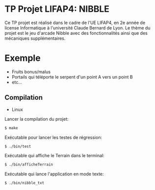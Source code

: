 # TP Projet LIFAP4: NIBBLE
Ce TP projet est réalisé dans le cadre de l'UE LIFAP4, en 2e année de license Informatique à l'université Claude Bernard de Lyon.
Le thème du projet est le jeu d'arcade Nibble avec des fonctionnalités ainsi que des mécaniques supplémentaires.

# Exemple 
- Fruits bonus/malus 
- Portails qui téléporte le serpent d'un point A vers un point B
- etc...


## Compilation 

- Linux

Lancer la compilation du projet:

```bash
$ make 
```
Exécutable pour lancer les testes de régression:

```bash
$ ./bin/test 
```

Exécutable qui affiche le Terrain dans le terminal:

```bash
$ ./bin/afficheTerrain
```
Exécutable qui lance l'application en mode texte:

```bash
$ ./bin/nibble_txt
```

